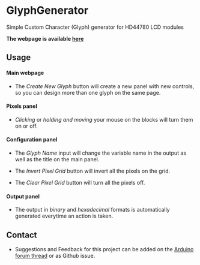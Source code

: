 GlyphGenerator
===
Simple Custom Character (Glyph) generator for HD44780 LCD modules

**The webpage is available [here](https://kakedev.github.io/GlyphGenartor)**

## Usage
#### **Main webpage**
+ The *Create New Glyph* button will create a new panel with new controls, so you can design more than one glyph on the same page.


#### **Pixels panel**
+ *Clicking* or *holding and moving* your mouse on the blocks will turn them on or off.



#### **Configuration panel**
+ The *Glyph Name* input will change the variable name in the output as well as the title on the main panel.

+ The *Invert Pixel Grid* button will invert all the pixels on the grid.

+ The *Clear Pixel Grid* button will turn all the pixels off.



#### **Output panel**
+ The output in *binary* and *hexadecimal* formats is automatically generated everytime an action is taken.

## Contact
+ Suggestions and Feedback for this project can be added on the [Arduino forum thread](http://forum.arduino.cc/index.php?topic=516782.0) or as Github issue.

